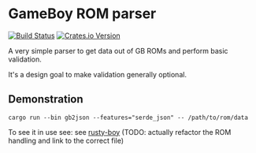 # GameBoy ROM parser

[![Build Status](https://travis-ci.org/MarkMcCaskey/gameboy-rom-parser.svg?branch=master)](https://travis-ci.org/MarkMcCaskey/gameboy-rom-parser)
[![Crates.io Version](https://img.shields.io/crates/v/gameboy-rom.svg)](https://crates.io/crates/gameboy-rom)

A very simple parser to get data out of GB ROMs and perform basic validation.

It's a design goal to make validation generally optional.

## Demonstration

```shell
cargo run --bin gb2json --features="serde_json" -- /path/to/rom/data
```

To see it in use see: see [rusty-boy] (TODO: actually refactor the ROM handling and link to the correct file)

[rusty-boy]: https://github.com/markmccaskey/rusty-boy